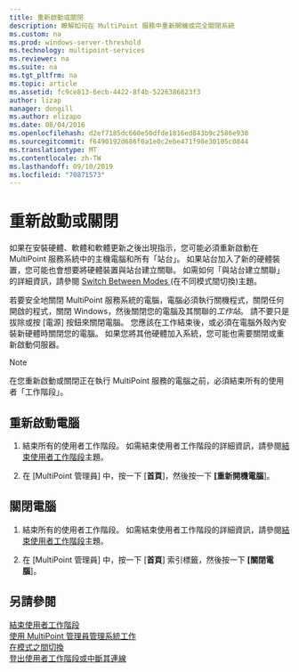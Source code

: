 ```yaml
---
title: 重新啟動或關閉
description: 瞭解如何在 MultiPoint 服務中重新開機或完全關閉系統
ms.custom: na
ms.prod: windows-server-threshold
ms.technology: multipoint-services
ms.reviewer: na
ms.suite: na
ms.tgt_pltfrm: na
ms.topic: article
ms.assetid: fc9ce813-6ecb-4422-8f4b-5226386823f3
author: lizap
manager: dongill
ms.author: elizapo
ms.date: 08/04/2016
ms.openlocfilehash: d2ef7185dc660e50dfde1816ed843b9c2586e930
ms.sourcegitcommit: f6490192d686f0a1e0c2ebe471f98e30105c0844
ms.translationtype: MT
ms.contentlocale: zh-TW
ms.lasthandoff: 09/10/2019
ms.locfileid: "70871573"
---
```

# <a name="restart-or-shut-down"></a>重新啟動或關閉
如果在安裝硬體、軟體和軟體更新之後出現指示，您可能必須重新啟動在 MultiPoint 服務系統中的主機電腦和所有「站台」。 如果站台加入了新的硬體裝置，您可能也會想要將硬體裝置與站台建立關聯。 如需如何「與站台建立關聯」的詳細資訊，請參閱 [Switch Between Modes ](Switch-Between-Modes.md) (在不同模式間切換)主題。  
  
若要安全地關閉 MultiPoint 服務系統的電腦，電腦必須執行關機程式，關閉任何開啟的程式，關閉 Windows，然後關閉您的電腦及其關聯的*工作站*。 請不要只是拔除或按 [電源] 按鈕來關閉電腦。 您應該在工作結束後，或必須在電腦外殼內安裝新硬體時關閉您的電腦。  如果您將其他硬體加入系統，您可能也需要關閉或重新啟動伺服器。  
  
> [!NOTE]  
> 在您重新啟動或關閉正在執行 MultiPoint 服務的電腦之前，必須結束所有的使用者「工作階段」。  
  
## <a name="restart-the-computer"></a>重新啟動電腦  
  
1.  結束所有的使用者工作階段。 如需結束使用者工作階段的詳細資訊，請參閱[結束使用者工作階段](End-a-User-Session.md)主題。  
  
2.  在 [MultiPoint 管理員] 中，按一下 [**首頁**]，然後按一下 **[重新開機電腦**]。  
  
## <a name="shut-down-the-computer"></a>關閉電腦  
  
1.  結束所有的使用者工作階段。 如需結束使用者工作階段的詳細資訊，請參閱[結束使用者工作階段](End-a-User-Session.md)主題。  
  
2.  在 [MultiPoint 管理員] 中，按一下 [**首頁**] 索引標籤，然後按一下 **[關閉電腦**]。  
  
## <a name="see-also"></a>另請參閱  
[結束使用者工作階段](End-a-User-Session.md)  
[使用 MultiPoint 管理員管理系統工作](Manage-System-Tasks-Using-MultiPoint-Manager.md)  
[在模式之間切換](Switch-Between-Modes.md)  
[登出使用者工作階段或中斷其連線](Log-off-or-Disconnect-User-Sessions.md)